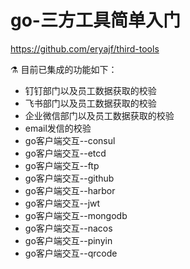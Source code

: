 # go-三方工具简单入门


https://github.com/eryajf/third-tools



⚗️ 目前已集成的功能如下：

- 钉钉部门以及员工数据获取的校验
- 飞书部门以及员工数据获取的校验
- 企业微信部门以及员工数据获取的校验
- email发信的校验
- go客户端交互--consul
- go客户端交互--etcd
- go客户端交互--ftp
- go客户端交互--github
- go客户端交互--harbor
- go客户端交互--jwt
- go客户端交互--mongodb
- go客户端交互--nacos
- go客户端交互--pinyin
- go客户端交互--qrcode